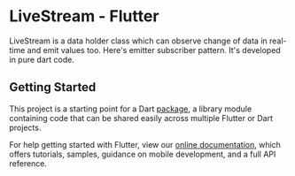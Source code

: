 # LiveStream - Flutter
LiveStream is a data holder class which can observe change of data in real-time and emit values too. Here's emitter subscriber pattern. It's developed in pure dart code.

## Getting Started

This project is a starting point for a Dart
[package](https://flutter.dev/developing-packages/),
a library module containing code that can be shared easily across
multiple Flutter or Dart projects.

For help getting started with Flutter, view our 
[online documentation](https://flutter.dev/docs), which offers tutorials, 
samples, guidance on mobile development, and a full API reference.

